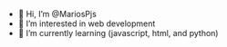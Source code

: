 - 👋 Hi, I’m @MariosPjs
- 👀 I’m interested in web development
- 🌱 I’m currently learning (javascript, html, and python)


<!---
MariosPjs/MariosPjs is a ✨ special ✨ repository because its `README.md` (this file) appears on your GitHub profile.
You can click the Preview link to take a look at your changes.
--->
